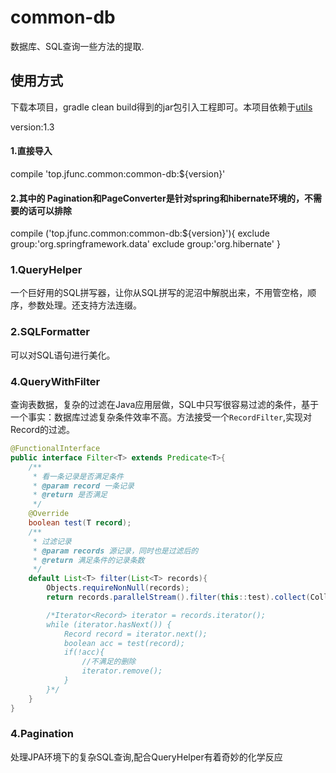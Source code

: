 # common-db
数据库、SQL查询一些方法的提取.
## 使用方式
下载本项目，gradle clean build得到的jar包引入工程即可。本项目依赖于[utils](https://gitee.com/xxssyyyyssxx/utils)

version:1.3

#### 1.直接导入 
compile 'top.jfunc.common:common-db:${version}'
#### 2.其中的 Pagination和PageConverter是针对spring和hibernate环境的，不需要的话可以排除
compile ('top.jfunc.common:common-db:${version}'){
        exclude group:'org.springframework.data'
        exclude group:'org.hibernate'
    }

### 1.QueryHelper

一个巨好用的SQL拼写器，让你从SQL拼写的泥沼中解脱出来，不用管空格，顺序，参数处理。还支持方法连缀。

### 2.SQLFormatter

可以对SQL语句进行美化。

### 4.QueryWithFilter

查询表数据，复杂的过滤在Java应用层做，SQL中只写很容易过滤的条件，基于一个事实：数据库过滤复杂条件效率不高。方法接受一个`RecordFilter`,实现对Record的过滤。

```java
@FunctionalInterface
public interface Filter<T> extends Predicate<T>{
    /**
     * 看一条记录是否满足条件
     * @param record 一条记录
     * @return 是否满足
     */
    @Override
    boolean test(T record);
    /**
     * 过滤记录
     * @param records 源记录，同时也是过滤后的
     * @return 满足条件的记录条数
     */
    default List<T> filter(List<T> records){
        Objects.requireNonNull(records);
        return records.parallelStream().filter(this::test).collect(Collectors.toList());

        /*Iterator<Record> iterator = records.iterator();
        while (iterator.hasNext()) {
            Record record = iterator.next();
            boolean acc = test(record);
            if(!acc){
                //不满足的删除
                iterator.remove();
            }
        }*/
    }
}
```

### 4.Pagination

处理JPA环境下的复杂SQL查询,配合QueryHelper有着奇妙的化学反应